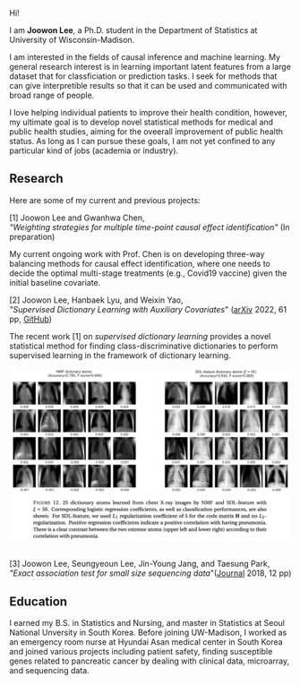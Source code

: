 Hi!

I am **Joowon Lee**, a Ph.D. student in the Department of Statistics at University of Wisconsin-Madison.

I am interested in the fields of causal inference and machine learning. My general research interest is in learning important latent features from a large dataset that for classficiation or prediction tasks. I seek for methods that can give interpretible results so that it can be used and communicated with broad range of people. 

I love helping individual patients to improve their health condition, however, my ultimate goal is to develop novel statistical methods for medical and public health studies, aiming for the oveerall improvement of public health status. As long as I can pursue these goals, I am not yet confined to any particular kind of jobs (academia or industry). 


## Research 

Here are some of my current and previous projects: 

 [1] Joowon Lee and Gwanhwa Chen, \
 *"Weighting strategies for multiple time-point causal effect identification"* (In preparation)
 
My current ongoing work with Prof. Chen is on developing three-way balancing methods for causal effect identification, where one needs to decide the optimal multi-stage treatments (e.g., Covid19 vaccine) given the initial baseline covariate. 

 [2] Joowon Lee, Hanbaek Lyu, and Weixin Yao,\
*"Supervised Dictionary Learning with Auxiliary Covariates*" ([arXiv](https://arxiv.org/abs/2206.06774) 2022, 61 pp, [GitHub](https://github.com/ljw9510/SDL))

The recent work [1] on *supervised dictionary learning* provides a novel statistical method for finding class-discriminative dictionaries to perform supervised learning in the framework of dictionary learning. 

![](Figures/Fig12.png)
&nbsp;

 [3] Joowon Lee, Seungyeoun Lee, Jin-Young Jang, and Taesung Park, \
*"Exact association test for small size sequencing data*"([Journal](https://bmcmedgenomics.biomedcentral.com/articles/10.1186/s12920-018-0344-z) 2018, 12 pp)


## Education 

I earned my B.S. in Statistics and Nursing, and master in Statistics at Seoul National Unversity in South Korea. Before joining UW-Madison, I worked as an emergency room nurse at Hyundai Asan medical center in South Korea and joined various projects including patient safety, finding susceptible genes related to pancreatic cancer by dealing with clinical data, microarray, and sequencing data.

